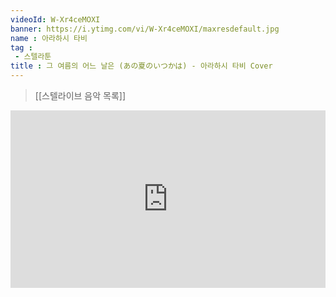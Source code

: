 ```yaml
---
videoId: W-Xr4ceMOXI
banner: https://i.ytimg.com/vi/W-Xr4ceMOXI/maxresdefault.jpg
name : 아라하시 타비
tag : 
 - 스텔라툰
title : 그 여름의 어느 날은 (あの夏のいつかは) - 아라하시 타비 Cover
---
```

> [[스텔라이브 음악 목록]]
<div style="position:relative;width:100%;padding-bottom:56.25%"><iframe style="width:100%;height:100%; position:absolute"  src="https://www.youtube.com/embed/W-Xr4ceMOXI"  frameborder="0" allow="accelerometer; autoplay; clipboard-write; encrypted-media; gyroscope; picture-in-picture; web-share" allowfullscreen></iframe></div>